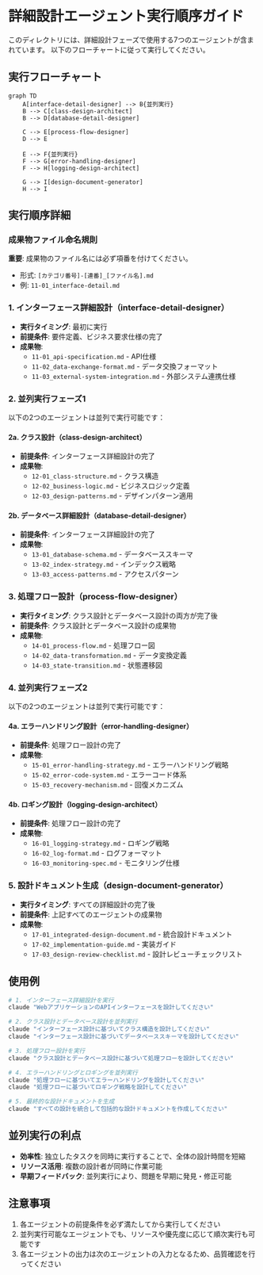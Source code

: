 # 詳細設計エージェント実行順序ガイド

このディレクトリには、詳細設計フェーズで使用する7つのエージェントが含まれています。
以下のフローチャートに従って実行してください。

## 実行フローチャート

```mermaid
graph TD
    A[interface-detail-designer] --> B{並列実行}
    B --> C[class-design-architect]
    B --> D[database-detail-designer]

    C --> E[process-flow-designer]
    D --> E

    E --> F{並列実行}
    F --> G[error-handling-designer]
    F --> H[logging-design-architect]

    G --> I[design-document-generator]
    H --> I
```

## 実行順序詳細

### 成果物ファイル命名規則
**重要**: 成果物のファイル名には必ず項番を付けてください。
- 形式: `[カテゴリ番号]-[連番]_[ファイル名].md`
- 例: `11-01_interface-detail.md`

### 1. インターフェース詳細設計（interface-detail-designer）

- **実行タイミング**: 最初に実行
- **前提条件**: 要件定義、ビジネス要求仕様の完了
- **成果物**: 
  - `11-01_api-specification.md` - API仕様
  - `11-02_data-exchange-format.md` - データ交換フォーマット
  - `11-03_external-system-integration.md` - 外部システム連携仕様

### 2. 並列実行フェーズ1

以下の2つのエージェントは並列で実行可能です：

#### 2a. クラス設計（class-design-architect）

- **前提条件**: インターフェース詳細設計の完了
- **成果物**: 
  - `12-01_class-structure.md` - クラス構造
  - `12-02_business-logic.md` - ビジネスロジック定義
  - `12-03_design-patterns.md` - デザインパターン適用

#### 2b. データベース詳細設計（database-detail-designer）

- **前提条件**: インターフェース詳細設計の完了
- **成果物**: 
  - `13-01_database-schema.md` - データベーススキーマ
  - `13-02_index-strategy.md` - インデックス戦略
  - `13-03_access-patterns.md` - アクセスパターン

### 3. 処理フロー設計（process-flow-designer）

- **実行タイミング**: クラス設計とデータベース設計の両方が完了後
- **前提条件**: クラス設計とデータベース設計の成果物
- **成果物**: 
  - `14-01_process-flow.md` - 処理フロー図
  - `14-02_data-transformation.md` - データ変換定義
  - `14-03_state-transition.md` - 状態遷移図

### 4. 並列実行フェーズ2

以下の2つのエージェントは並列で実行可能です：

#### 4a. エラーハンドリング設計（error-handling-designer）

- **前提条件**: 処理フロー設計の完了
- **成果物**: 
  - `15-01_error-handling-strategy.md` - エラーハンドリング戦略
  - `15-02_error-code-system.md` - エラーコード体系
  - `15-03_recovery-mechanism.md` - 回復メカニズム

#### 4b. ロギング設計（logging-design-architect）

- **前提条件**: 処理フロー設計の完了
- **成果物**: 
  - `16-01_logging-strategy.md` - ロギング戦略
  - `16-02_log-format.md` - ログフォーマット
  - `16-03_monitoring-spec.md` - モニタリング仕様

### 5. 設計ドキュメント生成（design-document-generator）

- **実行タイミング**: すべての詳細設計の完了後
- **前提条件**: 上記すべてのエージェントの成果物
- **成果物**: 
  - `17-01_integrated-design-document.md` - 統合設計ドキュメント
  - `17-02_implementation-guide.md` - 実装ガイド
  - `17-03_design-review-checklist.md` - 設計レビューチェックリスト

## 使用例

```bash
# 1. インターフェース詳細設計を実行
claude "WebアプリケーションのAPIインターフェースを設計してください"

# 2. クラス設計とデータベース設計を並列実行
claude "インターフェース設計に基づいてクラス構造を設計してください"
claude "インターフェース設計に基づいてデータベーススキーマを設計してください"

# 3. 処理フロー設計を実行
claude "クラス設計とデータベース設計に基づいて処理フローを設計してください"

# 4. エラーハンドリングとロギングを並列実行
claude "処理フローに基づいてエラーハンドリングを設計してください"
claude "処理フローに基づいてロギング戦略を設計してください"

# 5. 最終的な設計ドキュメントを生成
claude "すべての設計を統合して包括的な設計ドキュメントを作成してください"
```

## 並列実行の利点

- **効率性**: 独立したタスクを同時に実行することで、全体の設計時間を短縮
- **リソース活用**: 複数の設計者が同時に作業可能
- **早期フィードバック**: 並列実行により、問題を早期に発見・修正可能

## 注意事項

1. 各エージェントの前提条件を必ず満たしてから実行してください
2. 並列実行可能なエージェントでも、リソースや優先度に応じて順次実行も可能です
3. 各エージェントの出力は次のエージェントの入力となるため、品質確認を行ってください
